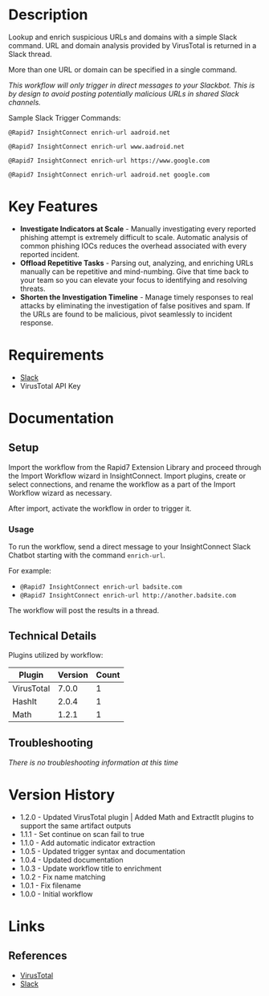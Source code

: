 # Description

Lookup and enrich suspicious URLs and domains with a simple Slack command. URL and domain analysis provided by VirusTotal is returned in a Slack thread.

More than one URL or domain can be specified in a single command.

*This workflow will only trigger in direct messages to your Slackbot. This is by design to avoid posting potentially malicious URLs in shared Slack channels.*

Sample Slack Trigger Commands:

`@Rapid7 InsightConnect enrich-url aadroid.net`

`@Rapid7 InsightConnect enrich-url www.aadroid.net`

`@Rapid7 InsightConnect enrich-url https://www.google.com`

`@Rapid7 InsightConnect enrich-url aadroid.net google.com`

# Key Features

* **Investigate Indicators at Scale** - Manually investigating every reported phishing attempt is extremely difficult to scale. Automatic analysis of common phishing IOCs reduces the overhead associated with every reported incident.
* **Offload Repetitive Tasks** - Parsing out, analyzing, and enriching URLs manually can be repetitive and mind-numbing. Give that time back to your team so you can elevate your focus to identifying and resolving threats.
* **Shorten the Investigation Timeline** - Manage timely responses to real attacks by eliminating the investigation of false positives and spam. If the URLs are found to be malicious, pivot seamlessly to incident response.

# Requirements

* [Slack](https://insightconnect.help.rapid7.com/docs/configure-slack-for-chatops)
* VirusTotal API Key

# Documentation

## Setup

Import the workflow from the Rapid7 Extension Library and proceed through the Import Workflow wizard in InsightConnect. Import plugins, create or select connections, and rename the workflow as a part of the Import Workflow wizard as necessary.

After import, activate the workflow in order to trigger it.

### Usage

To run the workflow, send a direct message to your InsightConnect Slack Chatbot starting with the command `enrich-url`. 

For example:

* `@Rapid7 InsightConnect enrich-url badsite.com`
* `@Rapid7 InsightConnect enrich-url http://another.badsite.com`

The workflow will post the results in a thread.

## Technical Details

Plugins utilized by workflow:

|Plugin|Version|Count|
|----|----|--------|
|VirusTotal|7.0.0|1|
|HashIt|2.0.4|1|
|Math|1.2.1|1|

## Troubleshooting

_There is no troubleshooting information at this time_

# Version History

* 1.2.0 - Updated VirusTotal plugin | Added Math and ExtractIt plugins to support the same artifact outputs
* 1.1.1 - Set continue on scan fail to true
* 1.1.0 - Add automatic indicator extraction
* 1.0.5 - Updated trigger syntax and documentation
* 1.0.4 - Updated documentation
* 1.0.3 - Update workflow title to enrichment
* 1.0.2 - Fix name matching
* 1.0.1 - Fix filename
* 1.0.0 - Initial workflow

# Links

## References

* [VirusTotal](https://www.virustotal.com/gui/home/upload)
* [Slack](https://slack.com)
